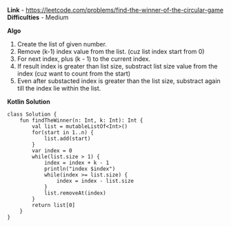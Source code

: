 **Link** - https://leetcode.com/problems/find-the-winner-of-the-circular-game <br>
**Difficulties** - Medium <br>

**Algo** <br>
1. Create the list of given number.
2. Remove (k-1) index value from the list. (cuz list index start from 0)
3. For next index, plus (k - 1) to the current index.
4. If result index is greater than list size, substract list size value from the index (cuz want to count from the start)
5. Even after substacted index is greater than the list size, substract again till the index lie within the list.


**Kotlin Solution** <br>
```
class Solution {
    fun findTheWinner(n: Int, k: Int): Int {
        val list = mutableListOf<Int>()
        for(start in 1..n) {
            list.add(start)
        }
        var index = 0
        while(list.size > 1) {
            index = index + k - 1
            println("index $index")
            while(index >= list.size) {
                index = index - list.size
            }
            list.removeAt(index)
        }
        return list[0]
    }
}
```